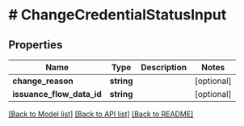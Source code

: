 # # ChangeCredentialStatusInput

## Properties

Name | Type | Description | Notes
------------ | ------------- | ------------- | -------------
**change_reason** | **string** |  | [optional]
**issuance_flow_data_id** | **string** |  | [optional]

[[Back to Model list]](../../README.md#models) [[Back to API list]](../../README.md#endpoints) [[Back to README]](../../README.md)
